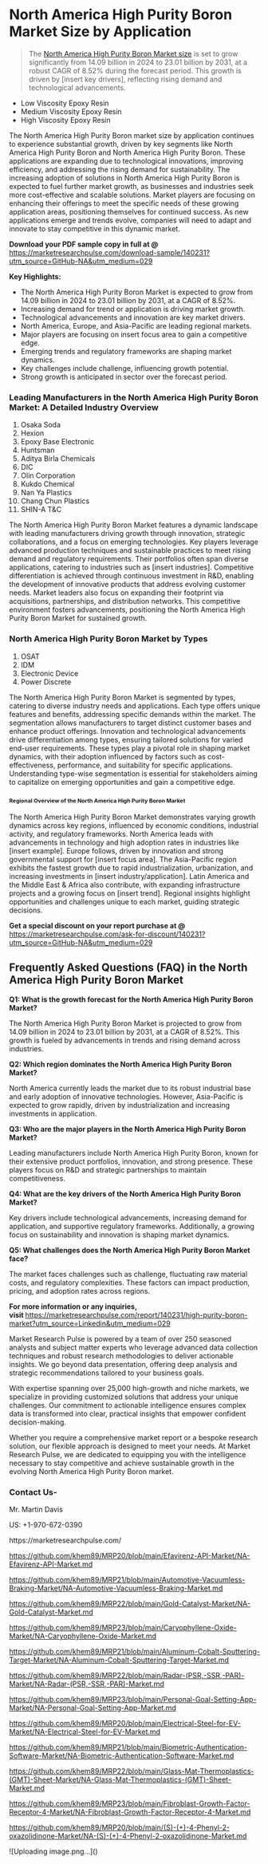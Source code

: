<h1>North America High Purity Boron Market&nbsp;Size by Application</h1><blockquote><p>The <a href="https://marketresearchpulse.com/download-sample/140231?utm_source=GitHub-NA&amp;utm_medium=029">North America High Purity Boron Market size</a> is set to grow significantly from 14.09 billion in 2024 to 23.01 billion by 2031, at a robust CAGR of 8.52% during the forecast period. This growth is driven by [insert key drivers], reflecting rising demand and technological advancements.</p></blockquote><ul><li>Low Viscosity Epoxy Resin<li> Medium Viscosity Epoxy Resin<li> High Viscosity Epoxy Resin</li></ul><p>The North America High Purity Boron market size by application continues to experience substantial growth, driven by key segments like North America High Purity Boron and North America High Purity Boron. These applications are expanding due to technological innovations, improving efficiency, and addressing the rising demand for sustainability. The increasing adoption of solutions in North America High Purity Boron is expected to fuel further market growth, as businesses and industries seek more cost-effective and scalable solutions. Market players are focusing on enhancing their offerings to meet the specific needs of these growing application areas, positioning themselves for continued success. As new applications emerge and trends evolve, companies will need to adapt and innovate to stay competitive in this dynamic market.</p><p><strong>Download your PDF sample copy in full at @ </strong><a href="https://marketresearchpulse.com/download-sample/140231?utm_source=GitHub-NA&amp;utm_medium=029">https://marketresearchpulse.com/download-sample/140231?utm_source=GitHub-NA&amp;utm_medium=029</a></p><p><strong>Key Highlights: </strong></p><ul><li>The North America High Purity Boron Market is expected to grow from 14.09 billion in 2024 to 23.01 billion by 2031, at a CAGR of 8.52%.</li><li>Increasing demand for trend or application is driving market growth.</li><li>Technological advancements and innovation are key market drivers.</li><li>North America, Europe, and Asia-Pacific are leading regional markets.</li><li>Major players are focusing on insert focus area to gain a competitive edge.</li><li>Emerging trends and regulatory frameworks are shaping market dynamics.</li><li>Key challenges include challenge, influencing growth potential.</li><li>Strong growth is anticipated in sector over the forecast period.</li></ul><h3>Leading Manufacturers in the North America High Purity Boron Market: A Detailed Industry Overview</h3><ol><li>Osaka Soda</li><li>Hexion</li><li>Epoxy Base Electronic</li><li>Huntsman</li><li>Aditya Birla Chemicals</li><li>DIC</li><li>Olin Corporation</li><li>Kukdo Chemical</li><li>Nan Ya Plastics</li><li>Chang Chun Plastics</li><li>SHIN-A T&C</li></ol><div class="flex max-w-full flex-col flex-grow"><div class="min-h-8 text-message flex w-full flex-col items-end gap-2 whitespace-normal break-words [.text-message+&amp;]:mt-5" dir="auto" data-message-author-role="assistant" data-message-id="fd8432e4-4910-450d-b182-61b7bfb0a01f" data-message-model-slug="gpt-4o"><div class="flex w-full flex-col gap-1 empty:hidden first:pt-[3px]"><div class="markdown prose w-full break-words dark:prose-invert light"><p>The North America High Purity Boron Market features a dynamic landscape with leading manufacturers driving growth through innovation, strategic collaborations, and a focus on emerging technologies. Key players leverage advanced production techniques and sustainable practices to meet rising demand and regulatory requirements. Their portfolios often span diverse applications, catering to industries such as [insert industries]. Competitive differentiation is achieved through continuous investment in R&amp;D, enabling the development of innovative products that address evolving customer needs. Market leaders also focus on expanding their footprint via acquisitions, partnerships, and distribution networks. This competitive environment fosters advancements, positioning the North America High Purity Boron Market for sustained growth.</p></div></div></div></div><h3>North America High Purity Boron Market by Types</h3><ol><li>OSAT<li> IDM<li> Electronic Device<li> Power Discrete</li></ol><div class="flex max-w-full flex-col flex-grow"><div class="min-h-8 text-message flex w-full flex-col items-end gap-2 whitespace-normal break-words [.text-message+&amp;]:mt-5" dir="auto" data-message-author-role="assistant" data-message-id="084470be-0bb7-4664-bddf-5156b4f41249" data-message-model-slug="gpt-4o-mini"><div class="flex w-full flex-col gap-1 empty:hidden first:pt-[3px]"><div class="markdown prose w-full break-words dark:prose-invert light"><p>The North America High Purity Boron Market is segmented by types, catering to diverse industry needs and applications. Each type offers unique features and benefits, addressing specific demands within the market. The segmentation allows manufacturers to target distinct customer bases and enhance product offerings. Innovation and technological advancements drive differentiation among types, ensuring tailored solutions for varied end-user requirements. These types play a pivotal role in shaping market dynamics, with their adoption influenced by factors such as cost-effectiveness, performance, and suitability for specific applications. Understanding type-wise segmentation is essential for stakeholders aiming to capitalize on emerging opportunities and gain a competitive edge.</p></div></div></div></div><h3><span style="font-size: 11px;">Regional Overview of the North America High Purity Boron Market</span></h3><div class="flex max-w-full flex-col flex-grow"><div class="min-h-8 text-message flex w-full flex-col items-end gap-2 whitespace-normal break-words [.text-message+&amp;]:mt-5" dir="auto" data-message-author-role="assistant" data-message-id="e9038762-ce64-4e30-91c9-9bd413514231" data-message-model-slug="gpt-4o-mini"><div class="flex w-full flex-col gap-1 empty:hidden first:pt-[3px]"><div class="markdown prose w-full break-words dark:prose-invert light"><p>The North America High Purity Boron Market demonstrates varying growth dynamics across key regions, influenced by economic conditions, industrial activity, and regulatory frameworks. North America leads with advancements in technology and high adoption rates in industries like [insert example]. Europe follows, driven by innovation and strong governmental support for [insert focus area]. The Asia-Pacific region exhibits the fastest growth due to rapid industrialization, urbanization, and increasing investments in [insert industry/application]. Latin America and the Middle East &amp; Africa also contribute, with expanding infrastructure projects and a growing focus on [insert trend]. Regional insights highlight opportunities and challenges unique to each market, guiding strategic decisions.</p></div></div></div></div><p><strong>Get a special discount on your report purchase at @ </strong><a href="https://marketresearchpulse.com/ask-for-discount/140231?utm_source=GitHub-NA&amp;utm_medium=029">https://marketresearchpulse.com/ask-for-discount/140231?utm_source=GitHub-NA&amp;utm_medium=029</a></p><h2>Frequently Asked Questions (FAQ) in the North America High Purity Boron Market</h2><p><strong>Q1: What is the growth forecast for the North America High Purity Boron Market?</strong></p><p>The North America High Purity Boron Market is projected to grow from 14.09 billion in 2024 to 23.01 billion by 2031, at a CAGR of 8.52%. This growth is fueled by advancements in trends and rising demand across industries.</p><p><strong>Q2: Which region dominates the North America High Purity Boron Market?</strong></p><p>North America currently leads the market due to its robust industrial base and early adoption of innovative technologies. However, Asia-Pacific is expected to grow rapidly, driven by industrialization and increasing investments in application.</p><p><strong>Q3: Who are the major players in the North America High Purity Boron Market?</strong></p><p>Leading manufacturers include North America High Purity Boron, known for their extensive product portfolios, innovation, and strong presence. These players focus on R&amp;D and strategic partnerships to maintain competitiveness.</p><p><strong>Q4: What are the key drivers of the North America High Purity Boron Market?</strong></p><p>Key drivers include technological advancements, increasing demand for application, and supportive regulatory frameworks. Additionally, a growing focus on sustainability and innovation is shaping market dynamics.</p><p><strong>Q5: What challenges does the North America High Purity Boron Market face?</strong></p><p>The market faces challenges such as challenge, fluctuating raw material costs, and regulatory complexities. These factors can impact production, pricing, and adoption rates across regions.</p><p><strong>For more information or any inquiries, visit&nbsp;</strong><a href="https://marketresearchpulse.com/report/140231/high-purity-boron-market?utm_source=Linkedin&utm_medium=029">https://marketresearchpulse.com/report/140231/high-purity-boron-market?utm_source=Linkedin&utm_medium=029</a></p><p>Market Research Pulse is powered by a team of over 250 seasoned analysts and subject matter experts who leverage advanced data collection techniques and robust research methodologies to deliver actionable insights. We go beyond data presentation, offering deep analysis and strategic recommendations tailored to your business goals.</p><p>With expertise spanning over 25,000 high-growth and niche markets, we specialize in providing customized solutions that address your unique challenges. Our commitment to actionable intelligence ensures complex data is transformed into clear, practical insights that empower confident decision-making.</p><p>Whether you require a comprehensive market report or a bespoke research solution, our flexible approach is designed to meet your needs. At Market Research Pulse, we are dedicated to equipping you with the intelligence necessary to stay competitive and achieve sustainable growth in the evolving North America High Purity Boron market.</p><h3><strong>Contact Us-</strong></h3><p>Mr. Martin Davis</p><p>US: +1-970-672-0390</p><p>https://marketresearchpulse.com/</p><p><a href="https://github.com/khem89/MRP20/blob/main/Efavirenz-API-Market/NA-Efavirenz-API-Market.md">https://github.com/khem89/MRP20/blob/main/Efavirenz-API-Market/NA-Efavirenz-API-Market.md</a></p><p><a href="https://github.com/khem89/MRP21/blob/main/Automotive-Vacuumless-Braking-Market/NA-Automotive-Vacuumless-Braking-Market.md">https://github.com/khem89/MRP21/blob/main/Automotive-Vacuumless-Braking-Market/NA-Automotive-Vacuumless-Braking-Market.md</a></p><p><a href="https://github.com/khem89/MRP22/blob/main/Gold-Catalyst-Market/NA-Gold-Catalyst-Market.md">https://github.com/khem89/MRP22/blob/main/Gold-Catalyst-Market/NA-Gold-Catalyst-Market.md</a></p><p><a href="https://github.com/khem89/MRP23/blob/main/Caryophyllene-Oxide-Market/NA-Caryophyllene-Oxide-Market.md">https://github.com/khem89/MRP23/blob/main/Caryophyllene-Oxide-Market/NA-Caryophyllene-Oxide-Market.md</a></p><p><a href="https://github.com/khem89/MRP21/blob/main/Aluminum-Cobalt-Sputtering-Target-Market/NA-Aluminum-Cobalt-Sputtering-Target-Market.md">https://github.com/khem89/MRP21/blob/main/Aluminum-Cobalt-Sputtering-Target-Market/NA-Aluminum-Cobalt-Sputtering-Target-Market.md</a></p><p><a href="https://github.com/khem89/MRP22/blob/main/Radar-(PSR,-SSR,-PAR)-Market/NA-Radar-(PSR,-SSR,-PAR)-Market.md">https://github.com/khem89/MRP22/blob/main/Radar-(PSR,-SSR,-PAR)-Market/NA-Radar-(PSR,-SSR,-PAR)-Market.md</a></p><p><a href="https://github.com/khem89/MRP23/blob/main/Personal-Goal-Setting-App-Market/NA-Personal-Goal-Setting-App-Market.md">https://github.com/khem89/MRP23/blob/main/Personal-Goal-Setting-App-Market/NA-Personal-Goal-Setting-App-Market.md</a></p><p><a href="https://github.com/khem89/MRP20/blob/main/Electrical-Steel-for-EV-Market/NA-Electrical-Steel-for-EV-Market.md">https://github.com/khem89/MRP20/blob/main/Electrical-Steel-for-EV-Market/NA-Electrical-Steel-for-EV-Market.md</a></p><p><a href="https://github.com/khem89/MRP21/blob/main/Biometric-Authentication-Software-Market/NA-Biometric-Authentication-Software-Market.md">https://github.com/khem89/MRP21/blob/main/Biometric-Authentication-Software-Market/NA-Biometric-Authentication-Software-Market.md</a></p><p><a href="https://github.com/khem89/MRP22/blob/main/Glass-Mat-Thermoplastics-(GMT)-Sheet-Market/NA-Glass-Mat-Thermoplastics-(GMT)-Sheet-Market.md">https://github.com/khem89/MRP22/blob/main/Glass-Mat-Thermoplastics-(GMT)-Sheet-Market/NA-Glass-Mat-Thermoplastics-(GMT)-Sheet-Market.md</a></p><p><a href="https://github.com/khem89/MRP23/blob/main/Fibroblast-Growth-Factor-Receptor-4-Market/NA-Fibroblast-Growth-Factor-Receptor-4-Market.md">https://github.com/khem89/MRP23/blob/main/Fibroblast-Growth-Factor-Receptor-4-Market/NA-Fibroblast-Growth-Factor-Receptor-4-Market.md</a></p><p><a href="https://github.com/khem89/MRP20/blob/main/(S)-(+)-4-Phenyl-2-oxazolidinone-Market/NA-(S)-(+)-4-Phenyl-2-oxazolidinone-Market.md">https://github.com/khem89/MRP20/blob/main/(S)-(+)-4-Phenyl-2-oxazolidinone-Market/NA-(S)-(+)-4-Phenyl-2-oxazolidinone-Market.md</a></p>
![Uploading image.png…]()
